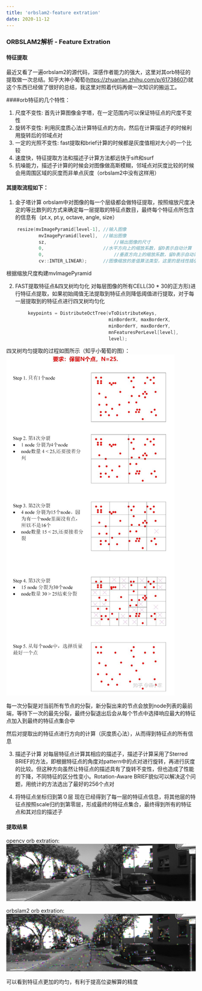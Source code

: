 ```yaml
---
title: 'orbslam2-feature extration'
date: 2020-11-12
---
```


### ORBSLAM2解析 - Feature Extration

#### 特征提取

最近又看了一遍orbslam2的源代码，深感作者能力的强大，这里对其orb特征的提取做一次总结。知乎大神小葡萄(https://zhuanlan.zhihu.com/p/61738607)就这个东西已经做了很好的总结，我这里对照着代码再做一次知识的搬运工。

####orb特征的几个特性：
1. 尺度不变性: 首先计算图像金字塔，在一定范围内可以保证特征点的尺度不变性
2. 旋转不变性: 利用灰度质心法计算特征点的方向，然后在计算描述子的时候利用旋转后的邻域点对
3. 一定的光照不变性: fast提取和brief计算的时候都是灰度值相对大小的一个比较
4. 速度快，特征提取方法和描述子计算方法都远快于sift和surf
5. 抗噪能力，描述子计算的时候会对图像做高斯模糊，邻域点对灰度比较的时候会用周围区域的灰度而非单点灰度（orbslam2中没有这样用）

#### 其提取流程如下：
1. 金子塔计算
orbslam中对图像的每一个层级都会做特征提取，按照缩放尺度决定的等比数列的方式来确定每一层提取的特征点数目，最终每个特征点所包含的信息有（pt.x, pt.y, octave, angle, size）
```c++
    resize(mvImagePyramid[level-1],	//输入图像
            mvImagePyramid[level], 	//输出图像
            sz, 						//输出图像的尺寸
            0, 						//水平方向上的缩放系数，留0表示自动计算
            0,  						//垂直方向上的缩放系数，留0表示自动计算
            cv::INTER_LINEAR);		//图像缩放的差值算法类型，这里的是线性插值算法
```
根据缩放尺度构建mvImagePyramid

2. FAST提取特征点&四叉树均匀化
对每层图像的所有CELL(30 * 30的正方形)进行特征点提取，如果初始阈值无法提取到特征点则降低阈值进行提取，对于每一层提取到的特征点进行四叉树均匀化
```c++
        keypoints = DistributeOctTree(vToDistributeKeys, 			
									  minBorderX, maxBorderX,		
                                      minBorderY, maxBorderY,
									  mnFeaturesPerLevel[level],
									  level);            
```
四叉树均匀提取的过程如图所示（知乎小葡萄的图）：
![](../images/orb1.png)

每一次分裂是对当前所有节点的分裂，新分裂出来的节点会放到node列表的最前端，等待下一次的最先分裂，最终分裂退出后会从每个节点中选择响应最大的特征点加入到最终的特征点集合中

然后对提取出的特征点进行方向的计算（灰度质心法），从而得到特征点的所有信息

3. 描述子计算
对每层特征点计算其相应的描述子，描述子计算采用了Sterred BRIEF的方法，即根据特征点的角度对pattern中的点对进行旋转，再进行灰度的比较。但这种方向虽然让特征点的描述具有了旋转不变性，但也造成了性能的下降，不同特征的区分性变小。Rotation-Aware BRIEF貌似可以解决这个问题，用统计的方法选出了最好的256个点对

4. 将特征点坐标归到第０层
现在已经得到了每一层的特征点信息，将其他层的特征点按照scale归约到第零层，形成最终的特征点集合，最终得到所有的特征点和其对应的描述子

#### 提取结果
opencv orb extration:
![](../images/orb2.png)

orbslam2 orb extration:
![](../images/orb3.png)

可以看到特征点更加的均匀，有利于提高位姿解算的精度